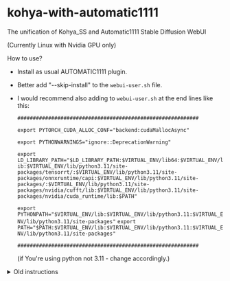 # kohya-with-automatic1111
The unification of Kohya_SS and Automatic1111 Stable Diffusion WebUI

(Currently Linux with Nvidia GPU only)

How to use?
* Install as usual AUTOMATIC1111 plugin.
* Better add "--skip-install" to the `webui-user.sh` file.
* I would recommend also adding to `webui-user.sh` at the end lines like this:
  
  `###########################################################`
  
  `export PYTORCH_CUDA_ALLOC_CONF="backend:cudaMallocAsync"`
  
  `export PYTHONWARNINGS="ignore::DeprecationWarning"`
  
  `export LD_LIBRARY_PATH="$LD_LIBRARY_PATH:$VIRTUAL_ENV/lib64:$VIRTUAL_ENV/lib:$VIRTUAL_ENV/lib/python3.11/site-packages/tensorrt/:$VIRTUAL_ENV/lib/python3.11/site-packages/onnxruntime/capi:$VIRTUAL_ENV/lib/python3.11/site-packages/:$VIRTUAL_ENV/lib/python3.11/site-packages/nvidia/cufft/lib:$VIRTUAL_ENV/lib/python3.11/site-packages/nvidia/cuda_runtime/lib:$PATH"`
  
  `export PYTHONPATH="$VIRTUAL_ENV/lib:$VIRTUAL_ENV/lib/python3.11:$VIRTUAL_ENV/lib/python3.11/site-packages"`
  `export PATH="$PATH:$VIRTUAL_ENV/lib:$VIRTUAL_ENV/lib/python3.11:$VIRTUAL_ENV/lib/python3.11/site-packages"`

  `###########################################################`
  
  (if You're using python not 3.11 - change accordingly.)



<details>
  <summary>Old instructions</summary>

~~The file sd_requirements.txt is the requirements.txt file for pip which currently works for BOTH kohya_ss and automatic1111 stable diffusion webui project.~~
~~How to use?~~
~~1. `cd <your_a1111_folder>`~~
~~2. `source venv/bin/activate`~~
~~3. `pip install -r <where_you_have_downloaded_file_sd_requirements_txt>`~~
~~4. edit webui-user.sh - e.g. `nano webui-user.sh`~~
~~5. add "--skip-install" in to "export COMMANDLINE_ARGS" (uncomment it for sure), e.g. `export COMMANDLINE_ARGS="--skip-install"`~~
~~6. we're done with a1111~~
~~7. now, kohya~~
~~8. `cd <your_kohya_folder>`~~
~~9. `source venv/bin/activate`~~
~~10. `pip install -r <where_you_have_downloaded_file_sd_requirements_txt>`~~
~~11. `mv requirements.txt requirements.txt.backup`~~
~~12. `touch requirements.txt`~~
~~13. `mv requirements_linux.txt requirements_linux.txt.backup`~~
~~14. we're done with kohya~~
</details>
